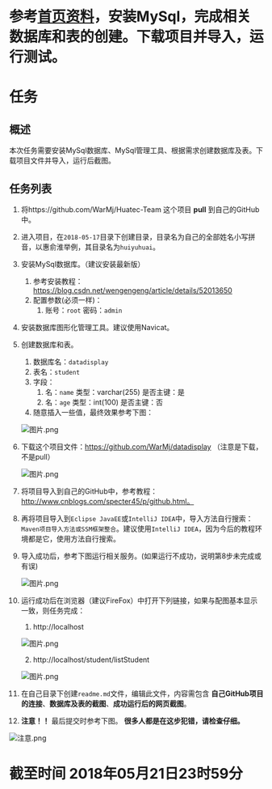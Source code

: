 # 参考[首页资料](https://github.com/WarMj/Huatec-Team)，安装MySql，完成相关数据库和表的创建。下载项目并导入，运行测试。
# 任务
## 概述
本次任务需要安装MySql数据库、MySql管理工具、根据需求创建数据库及表。下载项目文件并导入，运行后截图。
## 任务列表
1. 将https://github.com/WarMj/Huatec-Team 这个项目 **pull** 到自己的GitHub中。
2. 进入项目，在`2018-05-17`目录下创建目录，目录名为自己的全部姓名小写拼音，以惠俞淮举例，其目录名为`huiyuhuai`。
3. 安装MySql数据库。（建议安装最新版）
    
    1. 参考安装教程：https://blog.csdn.net/wengengeng/article/details/52013650
    2. 配置参数(必须一样)：
        1. 账号：`root` 密码：`admin`

4. 安装数据库图形化管理工具。建议使用Navicat。
5. 创建数据库和表。

    1. 数据库名：`datadisplay`
    2. 表名：`student`
    3. 字段：
        1. 名：`name` 类型：varchar(255) 是否主键：是
        2. 名：`age` 类型：int(100) 是否主键：否
    4. 随意插入一些值，最终效果参考下图：
    
    ![图片.png](https://upload-images.jianshu.io/upload_images/2864463-307543751705ba4b.png?imageMogr2/auto-orient/strip%7CimageView2/2/w/1240)
    
6. 下载这个项目文件：https://github.com/WarMj/datadisplay （注意是下载，不是pull）

    ![图片.png](https://upload-images.jianshu.io/upload_images/2864463-48db0383d782c270.png?imageMogr2/auto-orient/strip%7CimageView2/2/w/1240)

7. 将项目导入到自己的GitHub中，参考教程：http://www.cnblogs.com/specter45/p/github.html。

8. 再将项目导入到`Eclipse JavaEE`或`IntelliJ IDEA`中，导入方法自行搜索：`Maven项目导入方法或SSM框架整合`。建议使用`IntelliJ IDEA`，因为今后的教程环境都是它，使用方法自行搜索。

9. 导入成功后，参考下图运行相关服务。(如果运行不成功，说明第8步未完成或有误)

    ![图片.png](https://upload-images.jianshu.io/upload_images/2864463-9b3929bc2494c47b.png?imageMogr2/auto-orient/strip%7CimageView2/2/w/1240)

10. 运行成功后在浏览器（建议FireFox）中打开下列链接，如果与配图基本显示一致，则任务完成：

    1. http://localhost
    
    ![图片.png](https://upload-images.jianshu.io/upload_images/2864463-ab7dfd7458ac17c0.png?imageMogr2/auto-orient/strip%7CimageView2/2/w/1240)
    
    2. http://localhost/student/listStudent
   
    ![图片.png](https://upload-images.jianshu.io/upload_images/2864463-1e48af5a6269a22d.png?imageMogr2/auto-orient/strip%7CimageView2/2/w/1240)

11. 在自己目录下创建`readme.md`文件，编辑此文件，内容需包含 **自己GitHub项目的连接**、**数据库及表的截图**、**成功运行后的网页截图**。

10. **注意！！** 最后提交时参考下图。 **很多人都是在这步犯错，请检查仔细。**

![注意.png](https://upload-images.jianshu.io/upload_images/2864463-6f01a72f8d759c3a.png?imageMogr2/auto-orient/strip%7CimageView2/2/w/1240)

# 截至时间 2018年05月21日23时59分